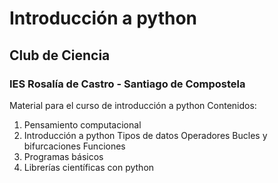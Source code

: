 # Introducción a python
## Club de Ciencia
### IES Rosalía de Castro - Santiago de Compostela
Material para el curso de introducción a python
Contenidos:
  1. Pensamiento computacional
  2. Introducción a python
    Tipos de datos
    Operadores
    Bucles y bifurcaciones
    Funciones
  3. Programas básicos
  4. Librerías científicas con python

